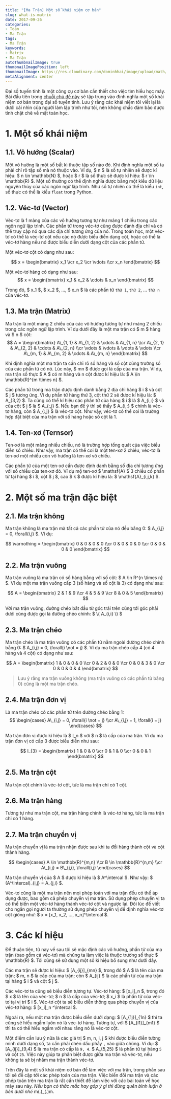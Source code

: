 ```yaml
---
title: "[Ma Trận] Một số khái niệm cơ bản"
slug: what-is-matrix
date: 2017-09-26
categories:
- Toán
- Ma Trận
tags:
- Ma Trận
keywords:
- Matrix
- Ma Trận
autoThumbnailImage: true
thumbnailImagePosition: left
thumbnailImage: https://res.cloudinary.com/dominhhai/image/upload/math/katex.png
metaAlignment: center
---
```

Đại số tuyến tính là một công cụ cơ bản cần thiết cho việc tìm hiểu học máy.
Bài đầu tiên trong [chuỗi chủ đề này](/vi/categories/ma-tr%E1%BA%ADn/)
sẽ tập trung vào định nghĩa một số khái niệm cơ bản trong đại số tuyến tính.
Lưu ý rằng các khái niệm tôi viết lại là dưới cái nhìn của người làm lập trình như tôi,
nên không chắc đảm bảo được tính chặt chẽ về mặt toán học.
<!--more-->

<!--toc-->

# 1. Một số khái niệm
## 1.1. Vô hướng (Scalar)
Một vô hướng là một số bất kì thuộc tập số nào đó.
Khi định nghĩa một số ta phải chỉ rõ tập số mà nó thuộc vào.
Ví dụ, $ n $ là số tự nhiên sẽ được kí hiệu: $ n \in \mathbb{N} $,
hoặc $ r $ là số thực sẽ được kí hiệu: $ r \in \mathbb{R} $.
Một số thường có thể định nghĩa được bằng một kiểu dữ liệu nguyên thủy của các ngôn ngữ lập trình.
Như số tự nhiên có thể là kiểu `int`, số thực có thể là kiểu `float` trong Python.

## 1.2. Véc-tơ (Vector)
Véc-tơ là 1 mảng của các vô hướng tương tự như mảng 1 chiều trong các ngôn ngữ lập trình.
Các phần tử trong véc-tơ cũng được đánh địa chỉ và có thể truy cập nó qua các địa chỉ tương ứng của nó.
Trong toán học, một véc-tơ có thể là véc-tơ cột nếu các nó được biểu diễn dạng cột,
hoặc có thể là véc-tơ hàng nếu nó được biểu diễn dưới dạng cột của các phần tử.

Một véc-tơ cột có dạng như sau:

$$
x =
\begin{bmatrix}
x_1 \\cr
x_2 \\cr
\vdots \\cr
x_n
\end{bmatrix}
$$

Một véc-tơ hàng có dạng như sau:
$$
x =
\begin{bmatrix}
x_1 &
x_2 &
\cdots &
x_n
\end{bmatrix}
$$

Trong đó, $ x_1 $, $ x_2 $, ..., $ x_n $ là các phần tử `thứ 1`, `thứ 2`, ... `thứ n` của véc-tơ.

## 1.3. Ma trận (Matrix)
Ma trận là một mảng 2 chiều của các vô hướng tương tự như mảng 2 chiều trong các ngôn ngữ lập trình. Ví dụ dưới đây là một ma trận có $ m $ hàng và $ n $ cột:
$$
A =
\begin{bmatrix}
A\_{1, 1} & A\_{1, 2} & \cdots & A\_{1, n} \\cr
A\_{2, 1} & A\_{2, 2} & \cdots & A\_{2, n} \\cr
\vdots    & \vdots    & \vdots & \vdots    \\cr
A\_{m, 1} & A\_{m, 2} & \cdots & A\_{m, n}
\end{bmatrix}
$$

Khi định nghĩa một ma trận ta cần chỉ rõ số hàng và số cột cùng trường số của các phần tử có nó.
Lúc này, $ mn $ được gọi là cấp của ma trận.
Ví dụ, ma trận số thực $ A $ có m hàng và n cột được kí hiệu là: $ A \in \mathbb{R}^{m \times n} $.

Các phần tử trong ma trận được định danh bằng 2 địa chỉ hàng $ i $ và cột $ j $ tương ứng.
Ví dụ phần tử hàng thứ 3, cột thứ 2 sẽ được kí hiệu là: $ A_{3,2} $.
Ta cũng có thể kí hiệu các phần tử của hàng $ i $ là $ A\_{i,:} $ và của cột $ j $ là $ A\_{:,j} $.
Nếu bạn để ý thì sẽ thấy $ A\_{i,:} $ chính là véc-tơ hàng, còn $ A\_{:,j} $ là véc-tơ cột.
Như vậy, véc-tơ có thể coi là trường hợp đặt biệt của ma trận với số hàng hoặc số cột là 1.

## 1.4. Ten-xơ (Ternsor)
Ten-xơ là một mảng nhiều chiều, nó là trưởng hợp tổng quát của việc biểu diễn số chiều.
Như vậy, ma trận có thể coi là một ten-xơ 2 chiều, véc-tơ là ten-xơ một nhiều còn vô hướng là ten-xơ vô chiều.

Các phần tử của một ten-xơ cần được định danh bằng số địa chỉ tương ứng với số chiều của ten-xơ đó. Ví dụ mộ ten-xơ $ \mathsf{A} $ 3 chiều có phần tử tại hàng $ i $, cột $ j $, cao $ k $ được kí hiệu là: $ \mathsf{A}\_{i,j,k} $.

# 2. Một số ma trận đặc biệt
## 2.1. Ma trận không
Ma trận không là ma trận mà tất cả các phần tử của nó đều bằng 0: $ A_{i,j} = 0, \forall{i,j}  $. Ví dụ:

$$
\varnothing =
\begin{bmatrix}
0 & 0 & 0 & 0 \\cr
0 & 0 & 0 & 0 \\cr
0 & 0 & 0 & 0
\end{bmatrix}
$$

## 2.2. Ma trận vuông
Ma trận vuông là ma trận có số hàng bằng với số cột: $ A \in R^{n \times n} $.
Ví dụ một ma trận vuông cấp 3 (số hàng và số cột là 3) có dạng như sau:

$$
A =
\begin{bmatrix}
2 & 1 & 9 \\cr
4 & 5 & 9 \\cr
8 & 0 & 5
\end{bmatrix}
$$

Với ma trận vuông, đường chéo bắt đầu từ góc trái trên cùng tới góc phải dưới cùng được gọi là đường chéo chính: $ \\{ A\_{i,i} \\} $

## 2.3. Ma trận chéo
Ma trận chéo là ma trận vuông có các phần từ nằm ngoài đường chéo chính bằng 0: $ A_{i,j} = 0, \forall{i \not = j} $.
Ví dụ ma trận chéo cấp 4 (có 4 hàng và 4 cột) có dạng như sau:

$$
A =
\begin{bmatrix}
1 & 0 & 0 & 0 \\cr
0 & 2 & 0 & 0 \\cr
0 & 0 & 3 & 0 \\cr
0 & 0 & 0 & 4
\end{bmatrix}
$$

> Lưu ý rằng ma trận vuông không (ma trận vuông có các phần tử bằng 0) cũng là một ma trận chéo.

## 2.4. Ma trận đơn vị
Là ma trận chéo có các phần tử trên đường chéo bằng 1:
$$
\begin{cases}
A\_{i,j} = 0, \forall{i \not = j} \\cr
A\_{i,j} = 1, \forall{i = j}
\end{cases}
$$

Ma trận đơn vị được kí hiệu là $ I_n $ với $ n $ là cấp của ma trận. Ví dụ ma trận đơn vị có cấp 3 được biểu diễn như sau:

$$
I_{3} =
\begin{bmatrix}
1 & 0 & 0 \\cr
0 & 1 & 0 \\cr
0 & 0 & 1
\end{bmatrix}
$$

## 2.5. Ma trận cột
Ma trận cột chính là véc-tơ cột, tức là ma trận chỉ có 1 cột.

## 2.6. Ma trận hàng
Tương tự như ma trận cột, ma trận hàng chính là véc-tơ hàng, tức là ma trận chỉ có 1 hàng.

## 2.7. Ma trận chuyển vị
Ma trận chuyển vị là ma trận nhận được sau khi ta đổi hàng thành cột và cột thành hàng.

$$
\begin{cases}
A \in \mathbb{R}^{m,n} \\cr
B \in \mathbb{R}^{n,m} \\cr
A\_{i,j} = B\_{j,i}, \forall{i,j}
\end{cases}
$$

Ma trận chuyển vị của $ A $ được kí hiệu là $ A^\intercal $. Như vậy: $ (A^\intercal)_{i,j} = A\_{j,i} $.

Véc-tơ cũng là một ma trận nên mọi phép toán với ma trận đều có thể áp dụng được, bao gồm cả phép chuyển vị ma trận.
Sử dụng phép chuyển vị ta có thể biến một véc-tơ hàng thành véc-tơ cột và ngược lại.
Đôi lúc để viết cho ngắn gọi người ta thường sử dụng phép chuyển vị để định nghĩa véc-tơ cột giống như: $ x = [x_1, x_2, ..., x_n]^\intercal $.

# 3. Các kí hiệu
Để thuận tiện, từ nay về sau tôi sẽ mặc định các vô hướng, phần tử của ma trận (bao gồm cả véc-tơ) mà chúng ta làm việc là thuộc trường số thực $ \mathbb{R} $. Tôi cũng sẽ sử dụng một số kí hiệu bổ sung như dưới đây.

Các ma trận sẽ được kí hiệu: $ [A\_{ij}]\_{mn} $, trong đó $ A $ là tên của ma trận;
$ m, n $ là cấp của ma trận; còn $ A\_{ij} $ là các phần tử của ma trận tại hàng $ i $ và cột $ j $.

Các véc-tơ ta cũng sẽ biểu diễn tương tự.
Véc-tơ hàng: $ [x_i]_n $, trong đó $ x $ là tên của véc-tơ;
$ n $ là cấp của véc-tơ; $ x_i $ là phần tử của véc-tơ tại vị trí $ i $.
Véc-tơ cột ta sẽ biểu diễn thông qua phép chuyển vị của véc-tơ hàng: $ [x_i]_n ^\intercal  $.

Ngoài ra, nếu một ma trận được biểu diễn dưới dạng: $ [A\_{1j}]\_{1n} $ thì ta cũng sẽ hiểu ngầm luôn nó là véc-tơ hàng.
Tương tự, với $ [A\_{i1}]\_{m1} $ thì ta có thể hiểu ngầm với nhau rằng nó là véc-tơ cột.

Một điểm cần lưu ý nữa là các giá trị $ m, n, i, j $ khi được biểu điễn tường minh dưới dạng số,
ta cần phải chèn dấu phẩy `,` vào giữa chúng.
Ví dụ: $ [A\_{ij}]\_{9,4} $ là ma trận có cấp là `9, 4`. $ A\_{5,25} $ là phần tử tại hàng `5` và cột `25`.
Việc này giúp ta phân biệt được giữa ma trận và véc-tơ, nếu không ta sẽ bị nhầm ma trận thành véc-tơ.

Trên đây là một số khái niệm cơ bản để làm việc với ma trận, trong phần sau tôi sẽ đề cập tới các phép toán của ma trận.
Việc biến đổi ma trận và các phép toán trên ma trận là rất cần thiết để làm việc với các bài toán về học máy sau này. *Nếu bạn có thắc mắc hay góp ý gì thì đừng quên bình luận ở bên dưới nhé* m(.)_(.)m.
